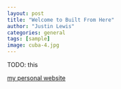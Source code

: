 ```yaml
---
layout: post
title: "Welcome to Built From Here"
author: "Justin Lewis"
categories: general
tags: [sample]
image: cuba-4.jpg
---
```


TODO: this

[my personal website](https://www.jmapping.com/)
